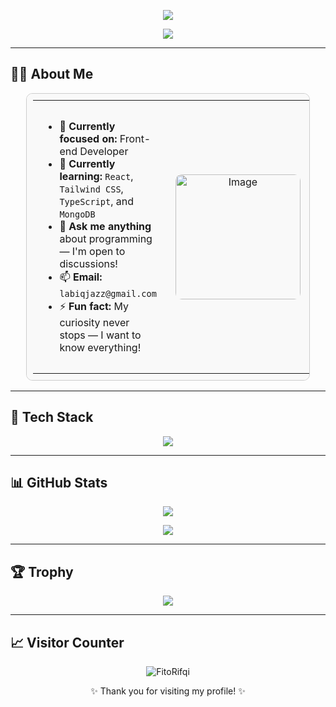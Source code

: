 <!-- Header Banner: White-Purple -->
<p align="center">
  <img src="https://capsule-render.vercel.app/api?type=waving&color=0:8B0000,100:FF4500&height=200&section=header&text=Hi,%20I'M%20Labiq%20👋&fontColor=ffffff&fontSize=40&fontAlignY=35&desc=Technology%20Enthusiast&descAlignY=60&descAlign=50&descFontColor=ffffff" />
</p>

<!-- Typing Effect: Purple -->
<p align="center">
  <img src="https://readme-typing-svg.herokuapp.com?font=Fira+Code&weight=500&size=22&pause=1000&color=FF4500&center=true&vCenter=true&width=435&lines=I+love+building+cool+projects+🚀;Learning+Web+Dev%2C+React.js+%26+moree+💻;" />
</p>

---

## 👨‍💻 About Me

<div align="center">
  <table style="border: 1px solid #ccc; border-radius: 10px; padding: 10px; background-color: #f9f9f9; width: 90%;">
    <tr>
      <td valign="top" width="65%" style="padding: 15px;">
        <ul>
          <li>🔭 <strong>Currently focused on:</strong> Front-end Developer</li>
          <li>🌱 <strong>Currently learning:</strong> <code>React</code>, <code>Tailwind CSS</code>, <code>TypeScript</code>, and <code>MongoDB</code></li>
          <li>💬 <strong>Ask me anything</strong> about programming — I'm open to discussions!</li>
          <li>📫 <strong>Email:</strong> <code>labiqjazz@gmail.com</code></li>
          <li>⚡ <strong>Fun fact:</strong> My curiosity never stops — I want to know everything!</li>
        </ul>
      </td>
      <td align="center" width="35%" style="padding: 15px;">
        <img alt="Image" src="https://github.com/user-attachments/assets/5df0726c-e8c2-4df9-99ad-8f294478d9df" width="200px" style="border-radius: 10px;" />
      </td>
    </tr>
  </table>
</div>


---

## 🧰 Tech Stack

<p align="center">
  <img src="https://skillicons.dev/icons?i=html,css,js,typescript,mongodb,php,react,mysql,tailwind,git,github" />
</p>

---

## 📊 GitHub Stats

<p align="center">
  <img src="https://github-readme-stats.vercel.app/api?username=excotide&show_icons=true&theme=tokyonight&hide_title=true" />
</p>

<p align="center">
  <img src="https://github-readme-stats.vercel.app/api/top-langs/?username=excotide&layout=compact&theme=tokyonight" />
</p>

---

## 🏆 Trophy

<p align="center">
  <img src="https://github-profile-trophy.vercel.app/?username=excotide&theme=onestar&margin-w=10&no-frame=true" />
</p>

---

## 📈 Visitor Counter

<p align="center">
  <img src="https://komarev.com/ghpvc/?username=excotide&label=Profile%20views&color=0e75b6&style=flat" alt="FitoRifqi" />
</p>

<p align="center">✨ Thank you for visiting my profile! ✨</p>
